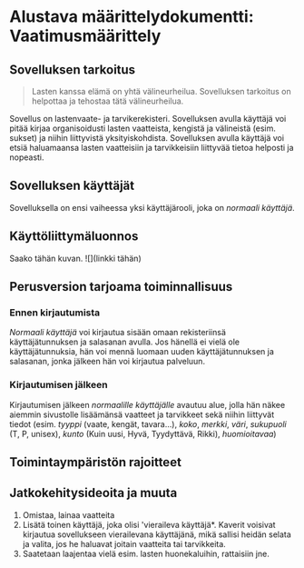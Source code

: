 # Alustava määrittelydokumentti: Vaatimusmäärittely

## Sovelluksen tarkoitus

>  Lasten kanssa elämä on yhtä välineurheilua. 
>  Sovelluksen tarkoitus on helpottaa ja tehostaa tätä välineurheilua.

Sovellus on lastenvaate- ja tarvikerekisteri. Sovelluksen avulla käyttäjä voi pitää kirjaa organisoidusti lasten vaatteista, kengistä ja välineistä (esim. sukset) ja niihin liittyvistä yksityiskohdista. Sovelluksen avulla käyttäjä voi etsiä haluamaansa lasten vaatteisiin ja tarvikkeisiin liittyvää tietoa helposti ja nopeasti.

## Sovelluksen käyttäjät

Sovelluksella on ensi vaiheessa yksi käyttäjärooli, joka on *normaali käyttäjä*. 

## Käyttöliittymäluonnos

Saako tähän kuvan.
![](linkki tähän)

## Perusversion tarjoama toiminnallisuus

### Ennen kirjautumista

*Normaali käyttäjä* voi kirjautua sisään omaan rekisteriinsä käyttäjätunnuksen ja salasanan avulla. Jos hänellä ei vielä ole käyttäjätunnuksia, hän voi mennä luomaan uuden käyttäjätunnuksen ja salasanan, jonka jälkeen hän voi kirjautua palveluun.

### Kirjautumisen jälkeen

Kirjautumisen jälkeen *normaalille käyttäjälle* avautuu alue, jolla hän näkee aiemmin sivustolle lisäämänsä vaatteet ja tarvikkeet sekä niihin liittyvät tiedot (esim. *tyyppi* (vaate, kengät, tavara...), *koko*, *merkki*, *väri*, *sukupuoli* (T, P, unisex), *kunto* (Kuin uusi, Hyvä, Tyydyttävä, Rikki), *huomioitavaa*)

## Toimintaympäristön rajoitteet

## Jatkokehitysideoita ja muuta
1. Omistaa, lainaa vaatteita
1. Lisätä toinen käyttäjä, joka olisi 'vieraileva käyttäjä*. Kaverit voisivat kirjautua sovellukseen vierailevana käyttäjänä, mikä sallisi heidän selata ja valita, jos he haluavat joitain vaatteita tai tarvikkeita.
1. Saatetaan laajentaa vielä esim. lasten huonekaluihin, rattaisiin jne.
